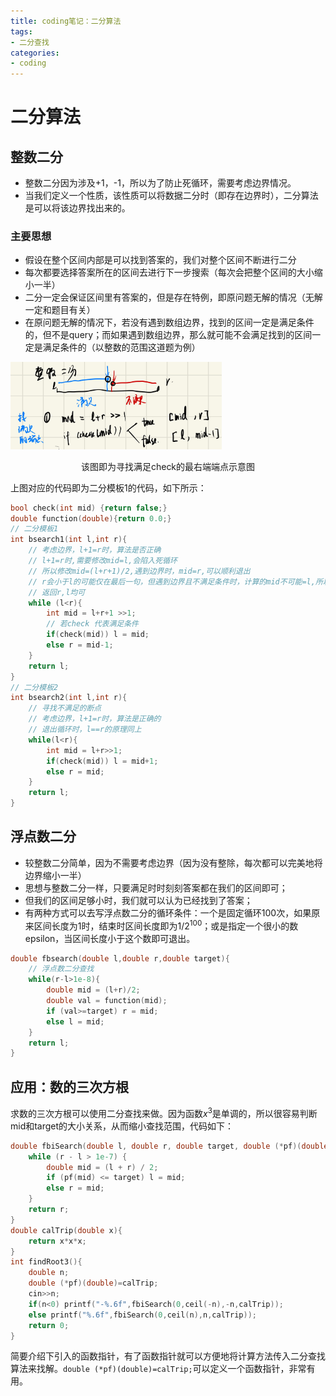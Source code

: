 ```yaml
---
title: coding笔记：二分算法
tags: 
- 二分查找
categories:
- coding
---
```

# 二分算法

## 整数二分

- 整数二分因为涉及+1，-1，所以为了防止死循环，需要考虑边界情况。
- 当我们定义一个性质，该性质可以将数据二分时（即存在边界时），二分算法是可以将该边界找出来的。

### 主要思想

- 假设在整个区间内部是可以找到答案的，我们对整个区间不断进行二分
- 每次都要选择答案所在的区间去进行下一步搜索（每次会把整个区间的大小缩小一半）
- 二分一定会保证区间里有答案的，但是存在特例，即原问题无解的情况（无解一定和题目有关）
- 在原问题无解的情况下，若没有遇到数组边界，找到的区间一定是满足条件的，但不是query；而如果遇到数组边界，那么就可能不会满足找到的区间一定是满足条件的（以整数的范围这道题为例）

<img src="https://raw.githubusercontent.com/coelien/image-hosting/master/img/202205081811949.png" alt="image-20220508181123806" style="zoom: 33%;" />

<p align="center">该图即为寻找满足check的最右端端点示意图</p>

上图对应的代码即为二分模板1的代码，如下所示：

```c++
bool check(int mid) {return false;}
double function(double){return 0.0;}
// 二分模板1
int bsearch1(int l,int r){
    // 考虑边界，l+1=r时，算法是否正确
    // l+1=r时,需要修改mid=l,会陷入死循环
    // 所以修改mid=(l+r+1)/2,遇到边界时，mid=r,可以顺利退出
    // r会小于l的可能仅在最后一句，但遇到边界且不满足条件时，计算的mid不可能=l,所以退出循环时r不可能小于l,即l=r
    // 返回r,l均可
    while (l<r){
        int mid = l+r+1 >>1;
        // 若check 代表满足条件
        if(check(mid)) l = mid;
        else r = mid-1;
    }
    return l;
}
// 二分模板2
int bsearch2(int l,int r){
    // 寻找不满足的断点
    // 考虑边界，l+1=r时，算法是正确的
    // 退出循环时，l==r的原理同上
    while(l<r){
        int mid = l+r>>1;
        if(check(mid)) l = mid+1;
        else r = mid;
    }
    return l;
}
```

## 浮点数二分

- 较整数二分简单，因为不需要考虑边界（因为没有整除，每次都可以完美地将边界缩小一半）
- 思想与整数二分一样，只要满足时时刻刻答案都在我们的区间即可； 
- 但我们的区间足够小时，我们就可以认为已经找到了答案；
- 有两种方式可以去写浮点数二分的循环条件：一个是固定循环100次，如果原来区间长度为1时，结束时区间长度即为$1/2^{100}$；或是指定一个很小的数epsilon，当区间长度小于这个数即可退出。

```c++
double fbsearch(double l,double r,double target){
    // 浮点数二分查找
    while(r-l>1e-8){
        double mid = (l+r)/2;
        double val = function(mid);
        if (val>=target) r = mid;
        else l = mid;
    }
    return l;
}
```



## 应用：数的三次方根

求数的三次方根可以使用二分查找来做。因为函数$x^3$是单调的，所以很容易判断mid和target的大小关系，从而缩小查找范围，代码如下：

```c++
double fbiSearch(double l, double r, double target, double (*pf)(double)) {
    while (r - l > 1e-7) {
        double mid = (l + r) / 2;
        if (pf(mid) <= target) l = mid;
        else r = mid;
    }
    return r;
}
double calTrip(double x){
    return x*x*x;
}
int findRoot3(){
    double n;
    double (*pf)(double)=calTrip;
    cin>>n;
    if(n<0) printf("-%.6f",fbiSearch(0,ceil(-n),-n,calTrip));
    else printf("%.6f",fbiSearch(0,ceil(n),n,calTrip));
    return 0;
}
```

简要介绍下引入的函数指针，有了函数指针就可以方便地将计算方法传入二分查找算法来找解。`double (*pf)(double)=calTrip;`可以定义一个函数指针，非常有用。

